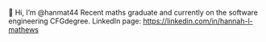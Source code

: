 👋 Hi, I’m @hanmat44
Recent maths graduate and currently on the software engineering CFGdegree. 
LinkedIn page: https://linkedin.com/in/hannah-l-mathews


<!---
hanmat44/hanmat44 is a ✨ special ✨ repository because its `README.md` (this file) appears on your GitHub profile.
You can click the Preview link to take a look at your changes.
--->
